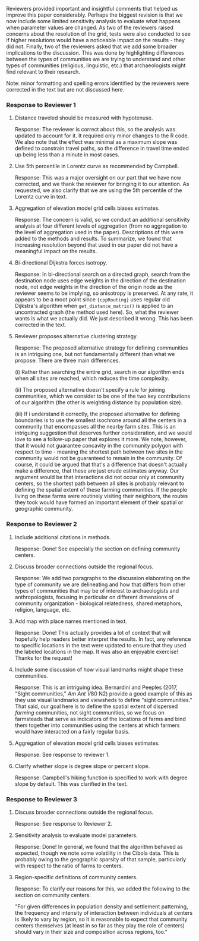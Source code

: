Reviewers provided important and insightful comments that helped us improve this
paper considerably. Perhaps the biggest revision is that we now include some
limited sensitivity analysis to evaluate what happens when parameter values are
changed. As two of the reviewers raised concerns about the resolution of the
grid, tests were also conducted to see if higher resolutions would have a
noticeable impact on the results - they did not. Finally, two of the reviewers
asked that we add some broader implications to the discussion. This was done by
highlighting differences between the types of communities we are trying to
understand and other types of communities (religious, linguistic, etc.) that
archaeologists might find relevant to their research.

Note: minor formatting and spelling errors identified by the reviewers were
corrected in the text but are not discussed here.

### Response to Reviewer 1

1.  Distance traveled should be measured with hypotenuse.

    Response: The reviewer is correct about this, so the analysis was updated to
    account for it. It required only minor changes to the R code. We also note
    that the effect was minimal as a maximum slope was defined to constrain
    travel paths, so the difference in travel time ended up being less than a
    minute in most cases.

2.  Use 5th percentile in Lorentz curve as recommended by Campbell.

    Response: This was a major oversight on our part that we have now corrected,
    and we thank the reviewer for bringing it to our attention. As requested, we
    also clarify that we are using the 5th percentile of the Lorentz curve in
    text.

3.  Aggregation of elevation model grid cells biases estimates.

    Response: The concern is valid, so we conduct an additional sensitivity
    analysis at four different levels of aggregation (from no aggregation to the
    level of aggregation used in the paper). Descriptions of this were added to
    the methods and results. To summarize, we found that increasing resolution
    beyond that used in our paper did not have a meaningful impact on the
    results.

4.  Bi-directional Dijkstra forces isotropy.

    Response: In bi-directional search on a directed graph, search from the
    destination node uses edge weights in the direction of the destination node,
    not edge weights in the direction of the origin node as the reviewer seems
    to be implying, so anisotropy is preserved. At any rate, it appears to be a
    moot point since `{cppRouting}` uses regular old Dijkstra's algorithm when
    `get_distance_matrix()` is applied to an uncontracted graph (the method used
    here). So, what the reviewer wants is what we actually did. We just
    described it wrong. This has been corrected in the text.

5.  Reviewer proposes alternative clustering strategy.

    Response: The proposed alternative strategy for defining communities is an
    intriguing one, but not fundamentally different than what we propose. There
    are three main differences.

    \(i\) Rather than searching the entire grid, search in our algorithm ends
    when all sites are reached, which reduces the time complexity.

    \(ii\) The proposed alternative doesn't specify a rule for joining
    communities, which we consider to be one of the two key contributions of our
    algorithm (the other is weighting distance by population size).

    \(iii\) If i understand it correctly, the proposed alternative for defining
    boundaries is to use the smallest isochrone around all the centers in a
    community that encompasses all the nearby farm sites. This is an intriguing
    suggestion that deserves further consideration, and we would love to see a
    follow-up paper that explores it more. We note, however, that it would not
    guarantee concavity in the community polygon with respect to time - meaning
    the shortest path between two sites in the community would not be guaranteed
    to remain in the community. Of course, it could be argued that that's a
    difference that doesn't actually make a difference, that these are just
    crude estimates anyway. Our argument would be that interactions did not
    occur only at community centers, so the shortest path between all sites is
    probably relevant to defining the spatial extent of these farming
    communities. If the people living on these farms were routinely visiting
    their neighbors, the routes they took would have formed an important element
    of their spatial or geographic community.

### Response to Reviewer 2

1.  Include additional citations in methods.

    Response: Done! See especially the section on defining community centers.

2.  Discuss broader connections outside the regional focus.

    Response: We add two paragraphs to the discussion elaborating on the type of
    community we are delineating and how that differs from other types of
    communities that may be of interest to archaeologists and anthropologists,
    focusing in particular on different dimensions of community organization -
    biological relatedness, shared metaphors, religion, language, etc.

3.  Add map with place names mentioned in text.

    Response: Done! This actually provides a lot of context that will hopefully
    help readers better interpret the results. In fact, any reference to
    specific locations in the text were updated to ensure that they used the
    labeled locations in the map. It was also an enjoyable exercise! Thanks for
    the request!

4.  Include some discussion of how visual landmarks might shape these
    communities.

    Response: This is an intriguing idea. Bernardini and Peeples (2017, "Sight
    communities," *Am Ant V*80 N2) provide a good example of this as they use
    visual landmarks and viewsheds to define "sight communities." That said, our
    goal here is to define the spatial extent of dispersed *farming*
    communities, not sight communities, so we focus on farmsteads that serve as
    indicators of the locations of farms and bind them together into communities
    using the centers at which farmers would have interacted on a fairly regular
    basis.

5.  Aggregation of elevation model grid cells biases estimates.

    Response: See response to reviewer 1.

6.  Clarify whether slope is degree slope or percent slope.

    Response: Campbell's hiking function is specified to work with degree slope
    by default. This was clarified in the text.

### Response to Reviewer 3

1.  Discuss broader connections outside the regional focus.

    Response: See response to Reviewer 2.

2.  Sensitivity analysis to evaluate model parameters.

    Response: Done! In general, we found that the algorithm behaved as expected,
    though we note some volatility in the Cibola data. This is probably owing to
    the geographic sparsity of that sample, particularly with respect to the
    ratio of farms to centers.

3.  Region-specific definitions of community centers.

    Response: To clarify our reasons for this, we added the following to the
    section on community centers:

    "For given differences in population density and settlement patterning, the
    frequency and intensity of interaction between individuals at centers is
    likely to vary by region, so it is reasonable to expect that community
    centers themselves (at least in so far as they play the role of centers)
    should vary in their size and composition across regions, too."
